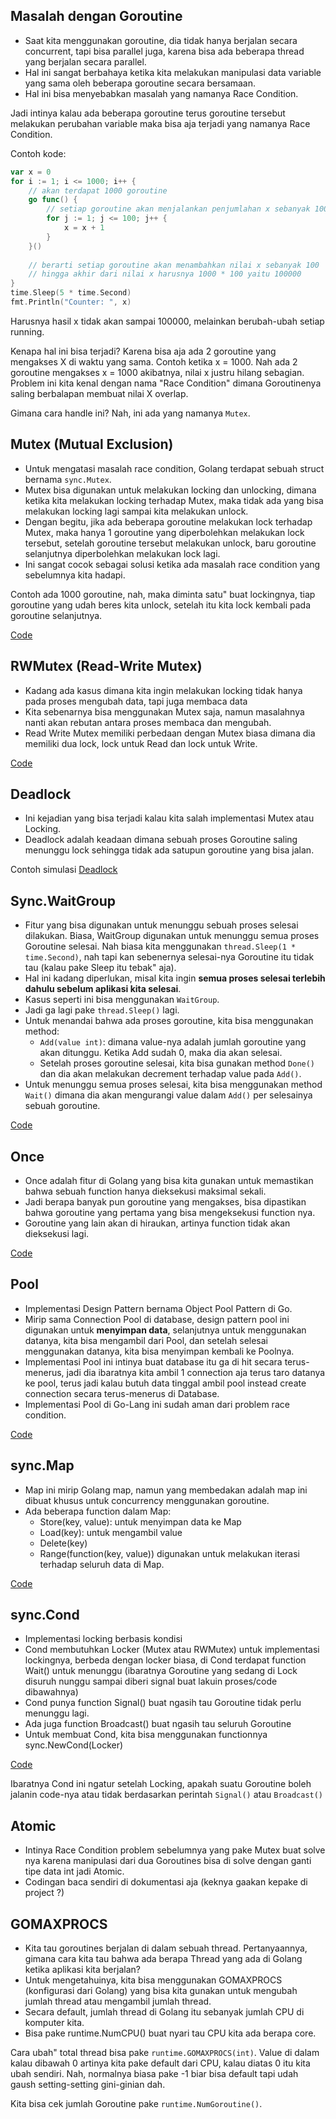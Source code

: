 ## Masalah dengan Goroutine

- Saat kita menggunakan goroutine, dia tidak hanya berjalan secara concurrent, tapi bisa parallel juga, karena bisa ada beberapa thread yang berjalan secara parallel.
- Hal ini sangat berbahaya ketika kita melakukan manipulasi data variable yang sama oleh beberapa goroutine secara bersamaan.
- Hal ini bisa menyebabkan masalah yang namanya Race Condition.

Jadi intinya kalau ada beberapa goroutine terus goroutine tersebut melakukan perubahan variable maka bisa aja terjadi yang namanya Race Condition.

Contoh kode:
```go
var x = 0
for i := 1; i <= 1000; i++ {
	// akan terdapat 1000 goroutine
	go func() {
		// setiap goroutine akan menjalankan penjumlahan x sebanyak 100 kali
		for j := 1; j <= 100; j++ {
			x = x + 1
        }   
    }()
	
	// berarti setiap goroutine akan menambahkan nilai x sebanyak 100
	// hingga akhir dari nilai x harusnya 1000 * 100 yaitu 100000
}
time.Sleep(5 * time.Second)
fmt.Println("Counter: ", x)
```

Harusnya hasil x tidak akan sampai 100000, melainkan berubah-ubah setiap running.


Kenapa hal ini bisa terjadi?
Karena bisa aja ada 2 goroutine yang mengakses X di waktu yang sama.
Contoh ketika x = 1000.
Nah ada 2 goroutine mengakses x = 1000 akibatnya, nilai x justru hilang sebagian.
Problem ini kita kenal dengan nama "Race Condition" dimana Goroutinenya saling berbalapan membuat nilai X overlap.

Gimana cara handle ini? Nah, ini ada yang namanya `Mutex`.


## Mutex (Mutual Exclusion)

- Untuk mengatasi masalah race condition, Golang terdapat sebuah struct bernama `sync.Mutex`.
- Mutex bisa digunakan untuk melakukan locking dan unlocking, dimana ketika kita melakukan locking terhadap Mutex, maka tidak ada yang bisa melakukan locking lagi sampai kita melakukan unlock.
- Dengan begitu, jika ada beberapa goroutine melakukan lock terhadap Mutex, maka hanya 1 goroutine yang diperbolehkan melakukan lock tersebut, setelah goroutine tersebut melakukan unlock, baru goroutine selanjutnya diperbolehkan melakukan lock lagi.
- Ini sangat cocok sebagai solusi ketika ada masalah race condition yang sebelumnya kita hadapi.

Contoh ada 1000 goroutine, nah, maka diminta satu" buat lockingnya, tiap goroutine yang udah beres kita unlock, setelah itu kita lock kembali pada goroutine selanjutnya.

[Code](2-mutex.go)


## RWMutex (Read-Write Mutex)

- Kadang ada kasus dimana kita ingin melakukan locking tidak hanya pada proses mengubah data, tapi juga membaca data
- Kita sebenarnya bisa menggunakan Mutex saja, namun masalahnya nanti akan rebutan antara proses membaca dan mengubah.
- Read Write Mutex memiliki perbedaan dengan Mutex biasa dimana dia memiliki dua lock, lock untuk Read dan lock untuk Write.

[Code](3-RWmutex.go)


## Deadlock

- Ini kejadian yang bisa terjadi kalau kita salah implementasi Mutex atau Locking.
- Deadlock adalah keadaan dimana sebuah proses Goroutine saling menunggu lock sehingga tidak ada satupun goroutine yang bisa jalan.

Contoh simulasi [Deadlock](4-deadlock-simulation.go)


## Sync.WaitGroup

- Fitur yang bisa digunakan untuk menunggu sebuah proses selesai dilakukan. Biasa, WaitGroup digunakan untuk menunggu semua proses Goroutine selesai. Nah biasa kita menggunakan `thread.Sleep(1 * time.Second)`, nah tapi kan sebenernya selesai-nya Goroutine itu tidak tau (kalau pake Sleep itu tebak" aja).
- Hal ini kadang diperlukan, misal kita ingin **semua proses selesai terlebih dahulu sebelum aplikasi kita selesai**.
- Kasus seperti ini bisa menggunakan `WaitGroup`.
- Jadi ga lagi pake `thread.Sleep()` lagi.
- Untuk menandai bahwa ada proses goroutine, kita bisa menggunakan method:
  - `Add(value int)`: dimana value-nya adalah jumlah goroutine yang akan ditunggu. Ketika Add sudah 0, maka dia akan selesai.
  - Setelah proses goroutine selesai, kita bisa gunakan method `Done()` dan dia akan melakukan decrement terhadap value pada `Add()`.
- Untuk menunggu semua proses selesai, kita bisa menggunakan method `Wait()` dimana dia akan mengurangi value dalam `Add()` per selesainya sebuah goroutine.

[Code](5-waitgroup.go)


## Once

- Once adalah fitur di Golang yang bisa kita gunakan untuk memastikan bahwa sebuah function hanya dieksekusi maksimal sekali.
- Jadi berapa banyak pun goroutine yang mengakses, bisa dipastikan bahwa goroutine yang pertama yang bisa mengeksekusi function nya.
- Goroutine yang lain akan di hiraukan, artinya function tidak akan dieksekusi lagi.

[Code](6-once.go)


## Pool

- Implementasi Design Pattern bernama Object Pool Pattern di Go.
- Mirip sama Connection Pool di database, design pattern pool ini digunakan untuk **menyimpan data**, selanjutnya untuk menggunakan datanya, kita bisa mengambil dari Pool, dan setelah selesai menggunakan datanya, kita bisa menyimpan kembali ke Poolnya.
- Implementasi Pool ini intinya buat database itu ga di hit secara terus-menerus, jadi dia ibaratnya kita ambil 1 connection aja terus taro datanya ke pool, terus jadi kalau butuh data tinggal ambil pool instead create connection secara terus-menerus di Database.
- Implementasi Pool di Go-Lang ini sudah aman dari problem race condition.

[Code](7-pool.go)


## sync.Map

- Map ini mirip Golang map, namun yang membedakan adalah map ini dibuat khusus untuk concurrency menggunakan goroutine.
- Ada beberapa function dalam Map:
  - Store(key, value): untuk menyimpan data ke Map
  - Load(key): untuk mengambil value
  - Delete(key)
  - Range(function(key, value)) digunakan untuk melakukan iterasi terhadap seluruh data di Map.

[Code](8-map.go)


## sync.Cond

- Implementasi locking berbasis kondisi
- Cond membutuhkan Locker (Mutex atau RWMutex) untuk implementasi lockingnya, berbeda dengan locker biasa, di Cond terdapat function Wait() untuk menunggu (ibaratnya Goroutine yang sedang di Lock disuruh nunggu sampai diberi signal buat lakuin proses/code dibawahnya)
- Cond punya function Signal() buat ngasih tau Goroutine tidak perlu menunggu lagi.
- Ada juga function Broadcast() buat ngasih tau seluruh Goroutine
- Untuk membuat Cond, kita bisa menggunakan functionnya sync.NewCond(Locker)

[Code](9-cond.go)

Ibaratnya Cond ini ngatur setelah Locking, apakah suatu Goroutine boleh jalanin code-nya atau tidak berdasarkan perintah `Signal()` atau `Broadcast()`


## Atomic

- Intinya Race Condition problem sebelumnya yang pake Mutex buat solve nya karena manipulasi dari dua Goroutines bisa di solve dengan ganti tipe data int jadi Atomic.
- Codingan baca sendiri di dokumentasi aja (keknya gaakan kepake di project ?)


## GOMAXPROCS

- Kita tau goroutines berjalan di dalam sebuah thread. Pertanyaannya, gimana cara kita tau bahwa ada berapa Thread yang ada di Golang ketika aplikasi kita berjalan?
- Untuk mengetahuinya, kita bisa menggunakan GOMAXPROCS (konfigurasi dari Golang) yang bisa kita gunakan untuk mengubah jumlah thread atau mengambil jumlah thread.
- Secara default, jumlah thread di Golang itu sebanyak jumlah CPU di komputer kita.
- Bisa pake runtime.NumCPU() buat nyari tau CPU kita ada berapa core.

Cara ubah" total thread bisa pake `runtime.GOMAXPROCS(int)`. Value di dalam kalau dibawah 0 artinya kita pake default dari CPU, kalau diatas 0 itu kita ubah sendiri. Nah, normalnya biasa pake -1 biar bisa default tapi udah gaush setting-setting gini-ginian dah.

Kita bisa cek jumlah Goroutine pake `runtime.NumGoroutine()`.